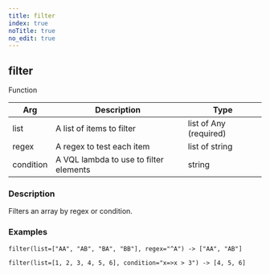 ```yaml
---
title: filter
index: true
noTitle: true
no_edit: true
---
```




<div class="vql_item"></div>


## filter
<span class='vql_type pull-right page-header'>Function</span>



<div class="vqlargs"></div>

Arg | Description | Type
----|-------------|-----
list|A list of items to filter|list of Any (required)
regex|A regex to test each item|list of string
condition|A VQL lambda to use to filter elements|string

### Description

Filters an array by regex or condition.

### Examples
```vql
filter(list=["AA", "AB", "BA", "BB"], regex="^A") -> ["AA", "AB"]

filter(list=[1, 2, 3, 4, 5, 6], condition="x=>x > 3") -> [4, 5, 6]
```


